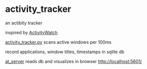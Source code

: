 # activity_tracker
an actibity tracker

inspired by [ActivityWatch](https://activitywatch.net/)

[activity_tracker.py](https://github.com/ycysuk/activity_tracker/blob/main/activity_tracker.py)
scans active windows per 100ms

record applications, window titles, timestamps in sqlite db


[at_server](https://github.com/ycysuk/activity_tracker/blob/main/at_server.py)
reads db and visualizes in browser <http://localhost:5601/>
